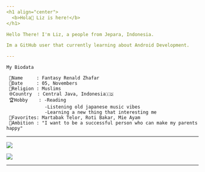 ```yaml
---
<h1 align="center">
  <b>Hola👋 Liz is here!</b>
</h1>

Hello There! I'm Liz, a people from Jepara, Indonesia.

Im a GitHub user that currently learning about Android Development.

---
```

```
My Biodata

 🙋Name     : Fantasy Renald Zhafar
 🎂Date     : 05, Novembers
 🕋Religion : Muslims
 🌐Country  : Central Java, Indonesia🇮🇩
 🏆Hobby    : -Reading
              -Listening old japanese music vibes
              -Learning a new thing that interesting me
 🍜Favorites: Martabak Telor, Roti Bakar, Mie Ayam
 💪Ambition : "I want to be a successful person who can make my parents happy"
```
---

![](https://spotify-github-profile.vercel.app/api/view.svg?uid=j25awaczl8oe6axaahevigpi4&redirect=true][https://spotify-github-profile.vercel.app/api/view.svg?uid=j25awaczl8oe6axaahevigpi4&cover_image=true&theme=natemoo-re&show_offline=true&background_color=121212&interchange=true&bar_color=7aff73&bar_color_cover=false)

![](https://spotify-recently-played-readme.vercel.app/api?user=j25awaczl8oe6axaahevigpi4)

---
